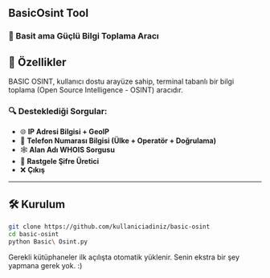 ## BasicOsint Tool

### 🚀 Basit ama Güçlü Bilgi Toplama Aracı

## 📌 Özellikler
BASIC OSINT, kullanıcı dostu arayüze sahip, terminal tabanlı bir bilgi toplama (Open Source Intelligence - OSINT) aracıdır.

### 🔍 Desteklediği Sorgular:

- 🌐 **IP Adresi Bilgisi + GeoIP**
- 📱 **Telefon Numarası Bilgisi (Ülke + Operatör + Doğrulama)**
- 🕸️ **Alan Adı WHOIS Sorgusu**
- 🔐 **Rastgele Şifre Üretici**
- ❌ **Çıkış**

---
## 🛠️ Kurulum
```bash
git clone https://github.com/kullaniciadiniz/basic-osint
cd basic-osint
python Basic\ Osint.py
```
 Gerekli kütüphaneler ilk açılışta otomatik yüklenir. Senin ekstra bir şey yapmana gerek yok. :)
